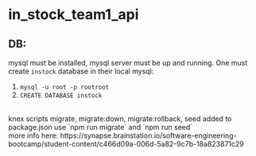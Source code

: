 # in_stock_team1_api

## DB:
mysql must be installed, mysql server must be up and running.
One must create `instock` database in their local mysql:
1. `mysql -u root -p rootroot`
2. `CREATE DATABASE instock`
<br /> 
knex scripts migrate, migrate:down, migrate:rollback, seed added to package.json
use `npm run migrate` and `npm run seed`
<br />
more info here: https://synapse.brainstation.io/software-engineering-bootcamp/student-content/c466d09a-006d-5a82-9c7b-18a823871c29

